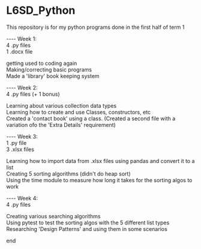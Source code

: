 # L6SD_Python
This repository is for my python programs done in the first half of term 1

---- Week 1:  
4 .py files  
1 .docx file  
  
getting used to coding again  
Making/correcting basic programs  
Made a 'library' book keeping system  
  
  
---- Week 2:  
4 .py files (+ 1 bonus)  
  
Learning about various collection data types  
Learning how to create and use Classes, constructors, etc  
Created a 'contact book' using a class. (Created a second file with a variation ofo the 'Extra Details' requirement)  
  
  
---- Week 3:  
1 .py file  
3 .xlsx files  
  
Learning how to import data from .xlsx files using pandas and convert it to a list  
Creating 5 sorting algorithms (didn't do heap sort)  
Using the time module to measure how long it takes for the sorting algos to work  
  
  
---- Week 4:  
4 .py files   
  
Creating various searching algorithms  
Using pytest to test the sorting algos with the 5 different list types
Researching 'Design Patterns' and using them in some scenarios

end
